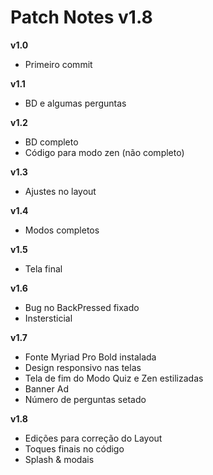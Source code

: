 # Patch Notes v1.8

**v1.0**

- Primeiro commit

**v1.1**

- BD e algumas perguntas

**v1.2**

- BD completo
- Código para modo zen (não completo)

**v1.3**

- Ajustes no layout

**v1.4**

- Modos completos

**v1.5**

- Tela final

**v1.6**

- Bug no BackPressed fixado
- Instersticial

**v1.7**

- Fonte Myriad Pro Bold instalada
- Design responsivo nas telas
- Tela de fim do Modo Quiz e Zen estilizadas
- Banner Ad
- Número de perguntas setado

**v1.8**

- Edições para correção do Layout
- Toques finais no código
- Splash & modais
